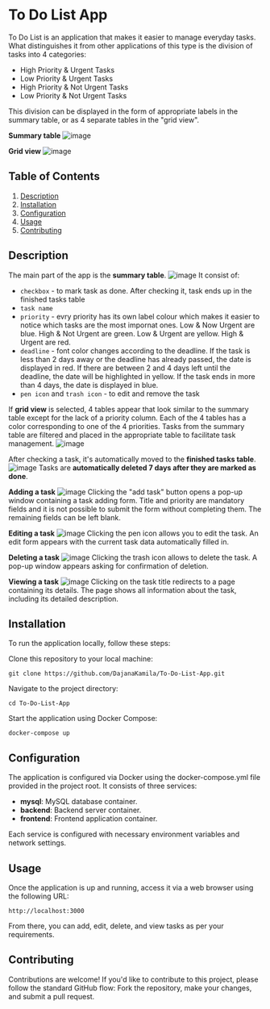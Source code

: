 # To Do List App
To Do List is an application that makes it easier to manage everyday tasks. What distinguishes it from other applications of this type is the division of tasks into 4 categories:
- High Priority & Urgent Tasks
- Low Priority & Urgent Tasks
- High Priority & Not Urgent Tasks
- Low Priority & Not Urgent Tasks

This division can be displayed in the form of appropriate labels in the summary table, or as 4 separate tables in the "grid view". 

**Summary table**
![image](https://github.com/DajanaKamila/To-Do-List-App/assets/123153434/3b93c885-dc69-4fba-aa50-e2fbc8ed3af1)

**Grid view**
![image](https://github.com/DajanaKamila/To-Do-List-App/assets/123153434/47f4863e-c172-404e-80bc-66b6dd74cc3e)


## Table of Contents
1. [Description](#description)
2. [Installation](#installation)
3. [Configuration](#configuration)
4. [Usage](#usage)
5. [Contributing](#contributing)

## Description
The main part of the app is the **summary table**. 
![image](https://github.com/DajanaKamila/To-Do-List-App/assets/123153434/1bb2075d-7ce1-43f3-8b74-f7273e444712)
It consist of:
  - `checkbox` - to mark task as done. After checking it, task ends up in the finished tasks table
  - `task name`
  - `priority` - evry priority has its own label colour which makes it easier to notice which tasks are the most impornat ones. Low & Now Urgent are blue. High & Not Urgent are green. Low & Urgent are yellow. High & Urgent are red.
  - `deadline` - font color changes according to the deadline. If the task is less than 2 days away or the deadline has already passed, the date is displayed in red. If there are between 2 and 4 days left until the deadline, the date will be highlighted in yellow. If the task ends in more than 4 days, the date is displayed in blue.
  - `pen icon` and `trash icon` - to edit and remove the task

If **grid view** is selected, 4 tables appear that look similar to the summary table except for the lack of a priority column. Each of the 4 tables has a color corresponding to one of the 4 priorities. Tasks from the summary table are filtered and placed in the appropriate table to facilitate task management.
![image](https://github.com/DajanaKamila/To-Do-List-App/assets/123153434/162f29f2-15d0-4401-acbe-5684301d566a)


After checking a task, it's automatically moved to the **finished tasks table**.
![image](https://github.com/DajanaKamila/To-Do-List-App/assets/123153434/10c1df2c-39c6-498d-88da-4f9ade34c9a5)
Tasks are **automatically deleted 7 days after they are marked as done**.

**Adding a task**
![image](https://github.com/DajanaKamila/To-Do-List-App/assets/123153434/b2f02217-a20a-41e4-88d7-83ff453d4ae8)
Clicking the "add task" button opens a pop-up window containing a task adding form. Title and priority are mandatory fields and it is not possible to submit the form without completing them. The remaining fields can be left blank.

**Editing a task**
![image](https://github.com/DajanaKamila/To-Do-List-App/assets/123153434/219fbe2d-8cab-4732-93ce-fc09cb0d31ff)
Clicking the pen icon allows you to edit the task. An edit form appears with the current task data automatically filled in.

**Deleting a task**
![image](https://github.com/DajanaKamila/To-Do-List-App/assets/123153434/99d4eb8b-a3d4-48ac-91c6-ef5609059263)
Clicking the trash icon allows to delete the task. A pop-up window appears asking for confirmation of deletion.

**Viewing a task**
![image](https://github.com/DajanaKamila/To-Do-List-App/assets/123153434/10089e03-de4a-425e-8365-4a95ed01b32f)
Clicking on the task title redirects to a page containing its details. The page shows all information about the task, including its detailed description.

## Installation
To run the application locally, follow these steps:

Clone this repository to your local machine:
```
git clone https://github.com/DajanaKamila/To-Do-List-App.git
```
Navigate to the project directory:
```
cd To-Do-List-App
```
Start the application using Docker Compose:
```
docker-compose up
```

## Configuration
The application is configured via Docker using the docker-compose.yml file provided in the project root. It consists of three services:
* **mysql**: MySQL database container.
* **backend**: Backend server container.
* **frontend**: Frontend application container.

Each service is configured with necessary environment variables and network settings.

## Usage
Once the application is up and running, access it via a web browser using the following URL:
```
http://localhost:3000
```
From there, you can add, edit, delete, and view tasks as per your requirements.

## Contributing
Contributions are welcome! If you'd like to contribute to this project, please follow the standard GitHub flow: Fork the repository, make your changes, and submit a pull request.
